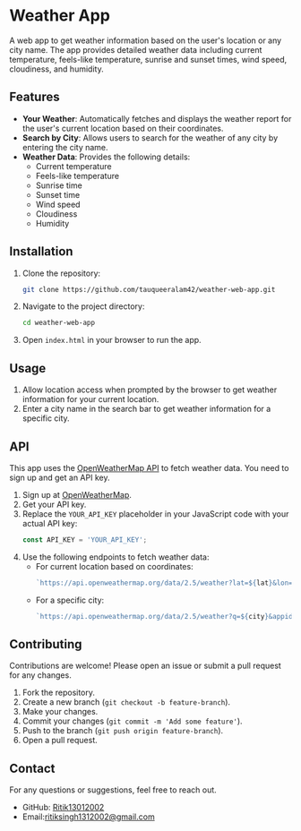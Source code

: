 
# Weather App

A web app to get weather information based on the user's location or any city name. The app provides detailed weather data including current temperature, feels-like temperature, sunrise and sunset times, wind speed, cloudiness, and humidity.

## Features

- **Your Weather**: Automatically fetches and displays the weather report for the user's current location based on their coordinates.
- **Search by City**: Allows users to search for the weather of any city by entering the city name.
- **Weather Data**: Provides the following details:
  - Current temperature
  - Feels-like temperature
  - Sunrise time
  - Sunset time
  - Wind speed
  - Cloudiness
  - Humidity


## Installation

1. Clone the repository:
   ```sh
   git clone https://github.com/tauqueeralam42/weather-web-app.git
   ```
2. Navigate to the project directory:
   ```sh
   cd weather-web-app
   ```

3. Open `index.html` in your browser to run the app.

## Usage

1. Allow location access when prompted by the browser to get weather information for your current location.
2. Enter a city name in the search bar to get weather information for a specific city.

## API

This app uses the [OpenWeatherMap API](https://openweathermap.org/api) to fetch weather data. You need to sign up and get an API key.

1. Sign up at [OpenWeatherMap](https://home.openweathermap.org/users/sign_up).
2. Get your API key.
3. Replace the `YOUR_API_KEY` placeholder in your JavaScript code with your actual API key:
   ```javascript
   const API_KEY = 'YOUR_API_KEY';
   ```
4. Use the following endpoints to fetch weather data:
   - For current location based on coordinates:
     ```javascript
     `https://api.openweathermap.org/data/2.5/weather?lat=${lat}&lon=${lon}&appid=${API_KEY}&units=metric`
     ```
   - For a specific city:
     ```javascript
     `https://api.openweathermap.org/data/2.5/weather?q=${city}&appid=${API_KEY}&units=metric`
     ```

## Contributing

Contributions are welcome! Please open an issue or submit a pull request for any changes.

1. Fork the repository.
2. Create a new branch (`git checkout -b feature-branch`).
3. Make your changes.
4. Commit your changes (`git commit -m 'Add some feature'`).
5. Push to the branch (`git push origin feature-branch`).
6. Open a pull request.

## Contact

For any questions or suggestions, feel free to reach out.

- GitHub: [Ritik13012002](https://github.com/Ritik13012002)
- Email:ritiksingh1312002@gmail.com
#
 
